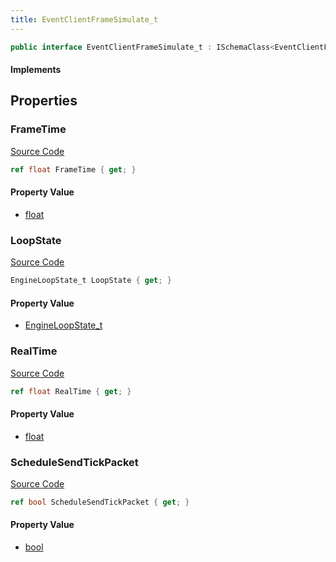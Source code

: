 ```yaml
---
title: EventClientFrameSimulate_t
---
```


```csharp
public interface EventClientFrameSimulate_t : ISchemaClass<EventClientFrameSimulate_t>, ISchemaField, ISchemaClass, INativeHandle
```

#### Implements

## Properties

### FrameTime

[Source Code](https://github.com/swiftly-solution/swiftlys2/blob/main/managed/src/SwiftlyS2.Generated/Schemas/Interfaces/EventClientFrameSimulate_t.cs#L21)

```csharp
ref float FrameTime { get; }
```

#### Property Value

- [float](https://learn.microsoft.com/dotnet/api/system.single)

### LoopState

[Source Code](https://github.com/swiftly-solution/swiftlys2/blob/main/managed/src/SwiftlyS2.Generated/Schemas/Interfaces/EventClientFrameSimulate_t.cs#L17)

```csharp
EngineLoopState_t LoopState { get; }
```

#### Property Value

- [EngineLoopState_t](/docs/api/shared/schemadefinitions/engineloopstate_t)

### RealTime

[Source Code](https://github.com/swiftly-solution/swiftlys2/blob/main/managed/src/SwiftlyS2.Generated/Schemas/Interfaces/EventClientFrameSimulate_t.cs#L19)

```csharp
ref float RealTime { get; }
```

#### Property Value

- [float](https://learn.microsoft.com/dotnet/api/system.single)

### ScheduleSendTickPacket

[Source Code](https://github.com/swiftly-solution/swiftlys2/blob/main/managed/src/SwiftlyS2.Generated/Schemas/Interfaces/EventClientFrameSimulate_t.cs#L23)

```csharp
ref bool ScheduleSendTickPacket { get; }
```

#### Property Value

- [bool](https://learn.microsoft.com/dotnet/api/system.boolean)

